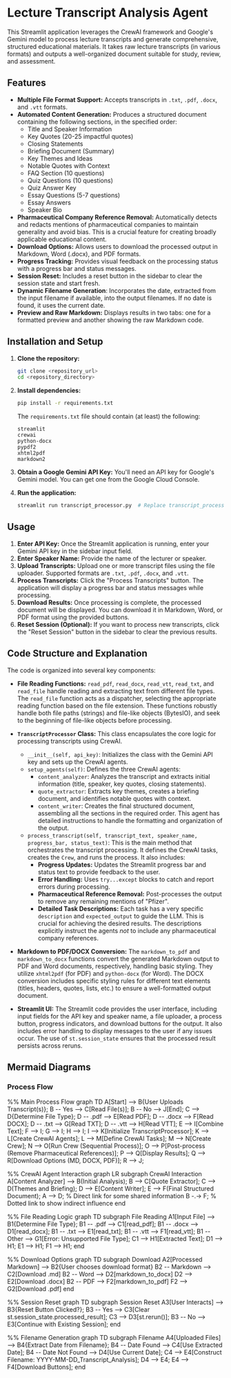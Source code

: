 # Lecture Transcript Analysis Agent

This Streamlit application leverages the CrewAI framework and Google's Gemini model to process lecture transcripts and generate comprehensive, structured educational materials.  It takes raw lecture transcripts (in various formats) and outputs a well-organized document suitable for study, review, and assessment.

## Features

*   **Multiple File Format Support:** Accepts transcripts in `.txt`, `.pdf`, `.docx`, and `.vtt` formats.
*   **Automated Content Generation:**  Produces a structured document containing the following sections, in the specified order:
    *   Title and Speaker Information
    *   Key Quotes (20-25 impactful quotes)
    *   Closing Statements
    *   Briefing Document (Summary)
    *   Key Themes and Ideas
    *   Notable Quotes with Context
    *   FAQ Section (10 questions)
    *   Quiz Questions (10 questions)
    *   Quiz Answer Key
    *   Essay Questions (5-7 questions)
    *   Essay Answers
    *   Speaker Bio
*   **Pharmaceutical Company Reference Removal:**  Automatically detects and redacts mentions of pharmaceutical companies to maintain generality and avoid bias.  This is a crucial feature for creating broadly applicable educational content.
*   **Download Options:** Allows users to download the processed output in Markdown, Word (.docx), and PDF formats.
*   **Progress Tracking:**  Provides visual feedback on the processing status with a progress bar and status messages.
* **Session Reset:** Includes a reset button in the sidebar to clear the session state and start fresh.
* **Dynamic Filename Generation**: Incorporates the date, extracted from the input filename if available, into the output filenames. If no date is found, it uses the current date.
* **Preview and Raw Markdown:** Displays results in two tabs: one for a formatted preview and another showing the raw Markdown code.

## Installation and Setup

1.  **Clone the repository:**

    ```bash
    git clone <repository_url>
    cd <repository_directory>
    ```

2.  **Install dependencies:**

    ```bash
    pip install -r requirements.txt
    ```
    The `requirements.txt` file should contain (at least) the following:

    ```
    streamlit
    crewai
    python-docx
    pypdf2
    xhtml2pdf
    markdown2
    ```

3.  **Obtain a Google Gemini API Key:** You'll need an API key for Google's Gemini model.  You can get one from the Google Cloud Console.

4.  **Run the application:**

    ```bash
    streamlit run transcript_processor.py  # Replace transcript_processor.py with the actual filename
    ```

## Usage

1.  **Enter API Key:** Once the Streamlit application is running, enter your Gemini API key in the sidebar input field.
2.  **Enter Speaker Name:** Provide the name of the lecturer or speaker.
3.  **Upload Transcripts:** Upload one or more transcript files using the file uploader.  Supported formats are `.txt`, `.pdf`, `.docx`, and `.vtt`.
4.  **Process Transcripts:** Click the "Process Transcripts" button.  The application will display a progress bar and status messages while processing.
5.  **Download Results:** Once processing is complete, the processed document will be displayed.  You can download it in Markdown, Word, or PDF format using the provided buttons.
6. **Reset Session (Optional):** If you want to process new transcripts, click the "Reset Session" button in the sidebar to clear the previous results.

## Code Structure and Explanation

The code is organized into several key components:

*   **File Reading Functions:**  `read_pdf`, `read_docx`, `read_vtt`, `read_txt`, and `read_file` handle reading and extracting text from different file types.  The `read_file` function acts as a dispatcher, selecting the appropriate reading function based on the file extension.  These functions robustly handle both file paths (strings) and file-like objects (BytesIO), and seek to the beginning of file-like objects before processing.

*   **`TranscriptProcessor` Class:** This class encapsulates the core logic for processing transcripts using CrewAI.

    *   `__init__(self, api_key)`: Initializes the class with the Gemini API key and sets up the CrewAI agents.
    *   `setup_agents(self)`: Defines the three CrewAI agents:
        *   `content_analyzer`: Analyzes the transcript and extracts initial information (title, speaker, key quotes, closing statements).
        *   `quote_extractor`: Extracts key themes, creates a briefing document, and identifies notable quotes with context.
        *   `content_writer`:  Creates the final structured document, assembling all the sections in the required order. This agent has detailed instructions to handle the formatting and organization of the output.
    *   `process_transcript(self, transcript_text, speaker_name, progress_bar, status_text)`: This is the main method that orchestrates the transcript processing. It defines the CrewAI tasks, creates the `Crew`, and runs the process. It also includes:
        *   **Progress Updates:**  Updates the Streamlit progress bar and status text to provide feedback to the user.
        *   **Error Handling:**  Uses `try...except` blocks to catch and report errors during processing.
        *   **Pharmaceutical Reference Removal:** Post-processes the output to remove any remaining mentions of "Pfizer".
        *   **Detailed Task Descriptions:** Each task has a very specific `description` and `expected_output` to guide the LLM. This is crucial for achieving the desired results. The descriptions explicitly instruct the agents *not* to include any pharmaceutical company references.

*   **Markdown to PDF/DOCX Conversion:** The `markdown_to_pdf` and `markdown_to_docx` functions convert the generated Markdown output to PDF and Word documents, respectively, handling basic styling. They utilize `xhtml2pdf` (for PDF) and `python-docx` (for Word). The DOCX conversion includes specific styling rules for different text elements (titles, headers, quotes, lists, etc.) to ensure a well-formatted output document.

*   **Streamlit UI:** The Streamlit code provides the user interface, including input fields for the API key and speaker name, a file uploader, a process button, progress indicators, and download buttons for the output. It also includes error handling to display messages to the user if any issues occur. The use of `st.session_state` ensures that the processed result persists across reruns.

## Mermaid Diagrams

### Process Flow

%% Main Process Flow
graph TD
    A[Start] --> B{User Uploads Transcript(s)};
    B -- Yes --> C[Read File(s)];
    B -- No --> J[End];
    C --> D{Determine File Type};
    D -- .pdf --> E[Read PDF];
    D -- .docx --> F[Read DOCX];
    D -- .txt --> G[Read TXT];
    D -- .vtt --> H[Read VTT];
    E --> I[Combine Text];
    F --> I;
    G --> I;
    H --> I;
    I --> K[Initialize TranscriptProcessor];
    K --> L[Create CrewAI Agents];
    L --> M[Define CrewAI Tasks];
    M --> N[Create Crew];
    N --> O[Run Crew (Sequential Process)];
    O --> P[Post-process (Remove Pharmaceutical References)];
    P --> Q[Display Results];
    Q --> R[Download Options (MD, DOCX, PDF)];
     R --> J;

%% CrewAI Agent Interaction
graph LR
    subgraph CrewAI Interaction
    A[Content Analyzer] --> B(Initial Analysis);
    B --> C[Quote Extractor];
    C --> D(Themes and Briefing);
    D --> E[Content Writer];
    E --> F(Final Structured Document);
    A --> D;  % Direct link for some shared information
    B -.-> F; % Dotted link to show indirect influence
    end

%% File Reading Logic
graph TD
    subgraph File Reading
    A1[Input File] --> B1{Determine File Type};
    B1 -- .pdf --> C1[read_pdf];
    B1 -- .docx --> D1[read_docx];
    B1 -- .txt --> E1[read_txt];
    B1 -- .vtt --> F1[read_vtt];
    B1 -- Other --> G1[Error: Unsupported File Type];
    C1 --> H1[Extracted Text];
    D1 --> H1;
    E1 --> H1;
    F1 --> H1;
    end

%% Download Options
graph TD
    subgraph Download
    A2[Processed Markdown] --> B2{User chooses download format}
    B2 -- Markdown --> C2[Download .md]
    B2 -- Word --> D2[markdown_to_docx]
    D2 --> E2[Download .docx]
    B2 -- PDF --> F2[markdown_to_pdf]
    F2 --> G2[Download .pdf]
    end

%% Session Reset
graph TD
    subgraph Session Reset
    A3[User Interacts] --> B3{Reset Button Clicked?};
    B3 -- Yes --> C3[Clear st.session_state.processed_result];
    C3 --> D3[st.rerun()];
    B3 -- No --> E3[Continue with Existing Session];
    end

%% Filename Generation
graph TD
    subgraph Filename
    A4[Uploaded Files] --> B4{Extract Date from Filename};
    B4 -- Date Found --> C4[Use Extracted Date];
    B4 -- Date Not Found --> D4[Use Current Date];
    C4 --> E4[Construct Filename: YYYY-MM-DD_Transcript_Analysis];
    D4 --> E4;
    E4 --> F4[Download Buttons];
    end
